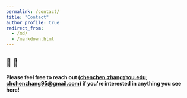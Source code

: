 ```yaml
---
permalink: /contact/
title: "Contact"
author_profile: true
redirect_from: 
  - /md/
  - /markdown.html
---
```


## 🌟 🌟

**Please feel free to reach out (chenchen.zhang@ou.edu; chchenzhang95@gmail.com) if you're interested in anything you see here!**
